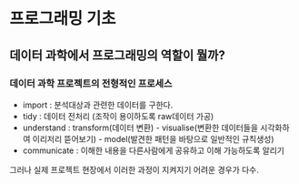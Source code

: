 # 프로그래밍 기초
## 데이터 과학에서 프로그래밍의 역할이 뭘까?
### 데이터 과학 프로젝트의 전형적인 프로세스
 * import : 분석대상과 관련한 데이터를 구한다.
 * tidy : 데이터 전처리 (조작이 용이하도록 raw데이터 가공)
 * understand : transform(데이터 변환) - visualise(변환한 데이터들을 시각화하여 이리저리 뜯어보기) - model(발견한 패턴을 바탕으로 일반적인 규칙생성)
 * communicate : 이해한 내용을 다른사람에게 공유하고 이해 가능하도록 알리기
 
 그러나 실제 프로젝트 현장에서 이러한 과정이 지켜지기 어려운 경우가 다수.
